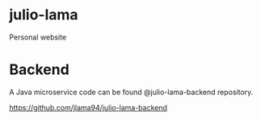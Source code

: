 # julio-lama
Personal website
# Backend
A Java microservice code can be found @julio-lama-backend repository.

https://github.com/jlama94/julio-lama-backend

